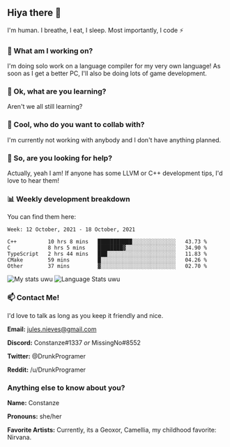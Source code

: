 ## Hiya there 👋

I'm human. I breathe, I eat, I sleep. Most importantly, I code ⚡️

### 🔭 What am I working on?

I'm doing solo work on a language compiler for my very own language! As soon as I get a better PC, I'll also be doing lots of game development.

### 🌱 Ok, what are you learning?

Aren't we all still learning?

### 👯 Cool, who do you want to collab with?

I'm currently not working with anybody and I don't have anything planned.

### 🤔 So, are you looking for help?

Actually, yeah I am! If anyone has some LLVM or C++ development tips, I'd love to hear them!

### 📊 Weekly development breakdown

You can find them here:

<!--START_SECTION:waka-->
```text
Week: 12 October, 2021 - 18 October, 2021

C++          10 hrs 8 mins   ███████████░░░░░░░░░░░░░░   43.73 % 
C            8 hrs 5 mins    ████████▓░░░░░░░░░░░░░░░░   34.90 % 
TypeScript   2 hrs 44 mins   ███░░░░░░░░░░░░░░░░░░░░░░   11.83 % 
CMake        59 mins         █░░░░░░░░░░░░░░░░░░░░░░░░   04.26 % 
Other        37 mins         ▓░░░░░░░░░░░░░░░░░░░░░░░░   02.70 % 
```
<!--END_SECTION:waka-->
<!-- ![Constanze's wakatime stats](https://github-readme-stats.vercel.app/api/wakatime?username=constanze) -->

![My stats uwu](https://github-readme-stats.vercel.app/api?username=cstanze&show_icons=true&theme=onedark)
![Language Stats uwu](https://github-readme-stats.vercel.app/api/top-langs/?username=cstanze&layout=compact&theme=onedark)

### 📫 Contact Me!

I'd love to talk as long as you keep it friendly and nice.

**Email:** jules.nieves@gmail.com

**Discord:** Constanze#1337 *or* MissingNo#8552

**Twitter:** @DrunkProgramer

**Reddit:** /u/DrunkProgramer

### Anything else to know about you?

**Name:** Constanze

**Pronouns:** she/her

**Favorite Artists:** Currently, its a Geoxor, Camellia, my childhood favorite: Nirvana.
